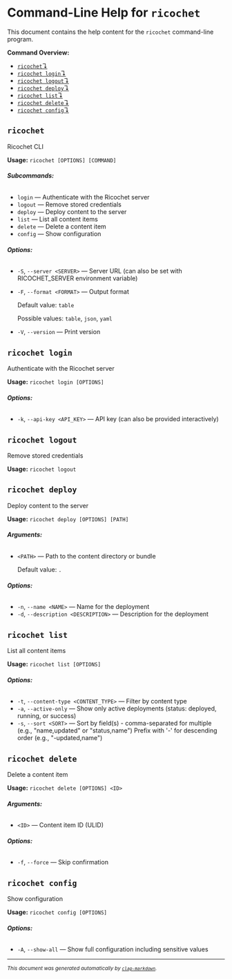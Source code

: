# Command-Line Help for `ricochet`

This document contains the help content for the `ricochet` command-line program.

**Command Overview:**

* [`ricochet`↴](#ricochet)
* [`ricochet login`↴](#ricochet-login)
* [`ricochet logout`↴](#ricochet-logout)
* [`ricochet deploy`↴](#ricochet-deploy)
* [`ricochet list`↴](#ricochet-list)
* [`ricochet delete`↴](#ricochet-delete)
* [`ricochet config`↴](#ricochet-config)

## `ricochet`

Ricochet CLI

**Usage:** `ricochet [OPTIONS] [COMMAND]`

###### **Subcommands:**

* `login` — Authenticate with the Ricochet server
* `logout` — Remove stored credentials
* `deploy` — Deploy content to the server
* `list` — List all content items
* `delete` — Delete a content item
* `config` — Show configuration

###### **Options:**

* `-S`, `--server <SERVER>` — Server URL (can also be set with RICOCHET_SERVER environment variable)
* `-F`, `--format <FORMAT>` — Output format

  Default value: `table`

  Possible values: `table`, `json`, `yaml`

* `-V`, `--version` — Print version



## `ricochet login`

Authenticate with the Ricochet server

**Usage:** `ricochet login [OPTIONS]`

###### **Options:**

* `-k`, `--api-key <API_KEY>` — API key (can also be provided interactively)



## `ricochet logout`

Remove stored credentials

**Usage:** `ricochet logout`



## `ricochet deploy`

Deploy content to the server

**Usage:** `ricochet deploy [OPTIONS] [PATH]`

###### **Arguments:**

* `<PATH>` — Path to the content directory or bundle

  Default value: `.`

###### **Options:**

* `-n`, `--name <NAME>` — Name for the deployment
* `-d`, `--description <DESCRIPTION>` — Description for the deployment



## `ricochet list`

List all content items

**Usage:** `ricochet list [OPTIONS]`

###### **Options:**

* `-t`, `--content-type <CONTENT_TYPE>` — Filter by content type
* `-a`, `--active-only` — Show only active deployments (status: deployed, running, or success)
* `-s`, `--sort <SORT>` — Sort by field(s) - comma-separated for multiple (e.g., "name,updated" or "status,name") Prefix with '-' for descending order (e.g., "-updated,name")



## `ricochet delete`

Delete a content item

**Usage:** `ricochet delete [OPTIONS] <ID>`

###### **Arguments:**

* `<ID>` — Content item ID (ULID)

###### **Options:**

* `-f`, `--force` — Skip confirmation



## `ricochet config`

Show configuration

**Usage:** `ricochet config [OPTIONS]`

###### **Options:**

* `-A`, `--show-all` — Show full configuration including sensitive values



<hr/>

<small><i>
    This document was generated automatically by
    <a href="https://crates.io/crates/clap-markdown"><code>clap-markdown</code></a>.
</i></small>

